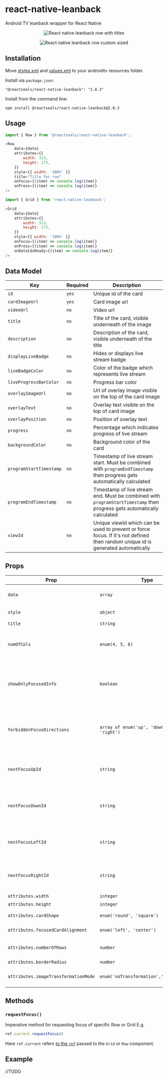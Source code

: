 # react-native-leanback
Android TV leanback wrapper for React Native

<p align="center">
    <img src="./misc/img/grid.gif" alt="React native leanback row with titles" />
</p>
<p align="center">
    <img src="./misc/img/row.gif" alt="React native leanback row custom sized" />
</p>

## Installation

Move [styles.xml][link1] and [values.xml][link2] to your androidtv resources folder.

Install via `package.json`:

```
"@reactseals/react-native-leanback": "2.0.3"
```

Install from the command line:

```
npm install @reactseals/react-native-leanback@2.0.3
```

## Usage

```javascript
import { Row } from '@reactseals/react-native-leanback';

<Row
    data={data}
    attributes={{
        width: 313,
        height: 173,
    }}
    style={{ width: '100%' }}
    title="Title for row"
    onFocus={(item) => console.log(item)}
    onPress={(item) => console.log(item)}
/>
```

```javascript
import { Grid } from 'react-native-leanback';

<Grid
    data={data}
    attributes={{
        width: 313,
        height: 173,
    }}
    style={{ width: '100%' }}
    onFocus={(item) => console.log(item)}
    onPress={(item) => console.log(item)}
    onDataIdsReady={(item) => console.log(item)}
/>
```


## Data Model

| Key                     | Required | Description                                                                                                                     |
| ----------------------- | -------- | ------------------------------------------------------------------------------------------------------------------------------- |
| `id`                    | `yes`    | Unique id of the card                                                                                                           |
| `cardImageUrl`          | `yes`    | Card image url                                                                                                                  |
| `videoUrl`              | `no`     | Video url                                                                                                                       |
| `title`                 | `no`     | Title of the card, visible underneath of the image                                                                              |
| `description`           | `no`     | Description   of the card, visible  underneath of the title                                                                     |
| `displayLiveBadge`      | `no`     | Hides or displays live stream badge                                                                                             |
| `liveBadgeColor`        | `no`     | Color of the badge which represents live stream                                                                                 |
| `liveProgressBarColor`  | `no`     | Progress bar color                                                                                                              |
| `overlayImageUrl`       | `no`     | Url of overlay image visible on the top of the card image                                                                       |
| `overlayText`           | `no`     | Overlay text visible on the top of card image                                                                                   |
| `overlayPosition`       | `no`     | Position of overlay text                                                                                                        |
| `progress`              | `no`     | Percentage which indicates progress of live stream                                                                              |
| `backgroundColor`       | `no`     | Background color of the card                                                                                                    |
| `programStartTimestamp` | `no`     | Timestamp of live stream start. Must be combined with `programEndTimestamp` then progress gets automatically calculated         |
| `programEndTimestamp`   | `no`     | Timestamp of live stream end. Must be combined with `programStartTimestamp` then progress gets automatically calculated         |
| `viewId`                | `no`     | Unique viewId which can be used to prevent or force focus. If it's not defined then random unique id is generated automatically |


## Props

| Prop                                 | Type                                           | Default     | Description                                                                                   |
| ------------------------------------ | ---------------------------------------------- | ----------- | --------------------------------------------------------------------------------------------- |
| `data`                               | `array`                                        |             | Data for row. See [Data Model](#data-model)                                                   |
| `style`                              | `object`                                       |             | Container holder style                                                                        |
| `title`                              | `string`                                       |             | Row title                                                                                     |
| `numOfCols`                          | `enum(4, 5, 6)`                                | `4`         | Number how many columns grid should contain(Grid only)                                        |
| `showOnlyFocusedInfo`                | `boolean`                                      | `false`     | Show info field block underneath ONLY when card is focused(Grid only)                         |
| `forbiddenFocusDirections`           | `array of enum('up', 'down', 'left', 'right')` |             | Prevents any element to be focused when user navigates out of grid/row to provided directions |
| `nextFocusUpId`                      | `string`                                       |             | Designates the next view to receive focus when the user navigates up                          |
| `nextFocusDownId`                    | `string`                                       |             | Designates the next view to receive focus when the user navigates down                        |
| `nextFocusLeftId`                    | `string`                                       |             | Designates the next view to receive focus when the user navigates left                        |
| `nextFocusRightId`                   | `string`                                       |             | Designates the next view to receive focus when the user navigates right                       |
| `attributes.width`                   | `integer`                                      |             | Width of card                                                                                 |
| `attributes.height`                  | `integer`                                      |             | Height of card                                                                                |
| `attributes.cardShape`               | `enum('round', 'square')`                      | `square`    | Shape of the card                                                                             |
| `attributes.focusedCardAlignment`    | `enum('left', 'center')`                       | `center`    | Alignment of focus                                                                            |
| `attributes.numberOfRows`            | `number`                                       | `1`         | Number of rows in Row component                                                               |
| `attributes.borderRadius`            | `number`                                       |             | Border radius                                                                                 |
| `attributes.imageTransformationMode` | `enum('noTransformation','centerCrop')`        | `fitCenter` | Transformation mode of the card image                                                         |

## Methods

### `requestFocus()`

Imperative method for requesting focus of specific Row or Grid E.g.

```javascript
ref.current.requestFocus()
```

Here `ref.current` refers [to the `ref`](https://reactjs.org/docs/react-api.html#reactcreateref) passed to the `Grid` or `Row` component.

## Example

//TODO 

[link1]: https://github.com/reactseals/react-native-leanback/blob/master/android/src/main/res/values/styles.xml
[link2]: https://github.com/reactseals/react-native-leanback/blob/master/android/src/main/res/values/values.xml

